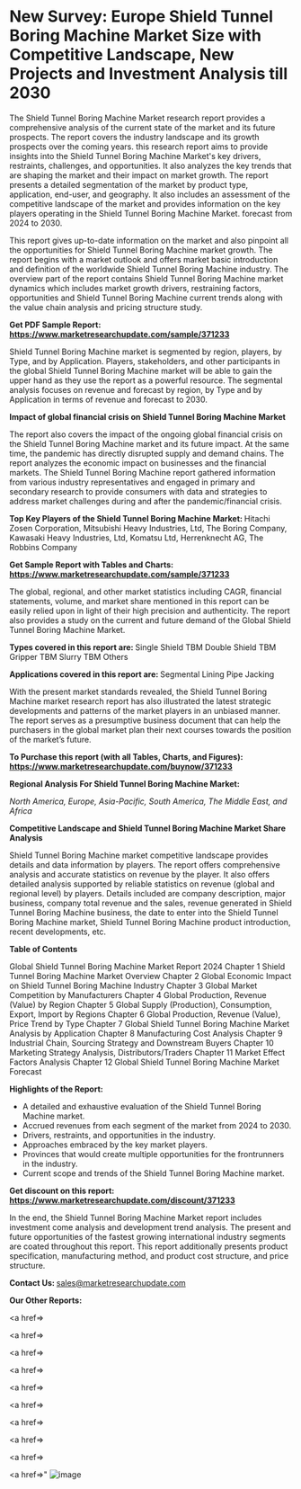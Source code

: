 # New Survey: Europe Shield Tunnel Boring Machine Market Size with Competitive Landscape, New Projects and Investment Analysis till 2030

The Shield Tunnel Boring Machine Market research report provides a comprehensive analysis of the current state of the market and its future prospects. The report covers the industry landscape and its growth prospects over the coming years. this research report aims to provide insights into the Shield Tunnel Boring Machine Market's key drivers, restraints, challenges, and opportunities. It also analyzes the key trends that are shaping the market and their impact on market growth. The report presents a detailed segmentation of the market by product type, application, end-user, and geography. It also includes an assessment of the competitive landscape of the market and provides information on the key players operating in the Shield Tunnel Boring Machine Market. forecast from 2024 to 2030.

This report gives up-to-date information on the market and also pinpoint all the opportunities for Shield Tunnel Boring Machine market growth. The report begins with a market outlook and offers market basic introduction and definition of the worldwide Shield Tunnel Boring Machine industry. The overview part of the report contains Shield Tunnel Boring Machine market dynamics which includes market growth drivers, restraining factors, opportunities and Shield Tunnel Boring Machine current trends along with the value chain analysis and pricing structure study.

<strong><b>Get PDF Sample Report: <a href=https://www.marketresearchupdate.com/sample/371233>https://www.marketresearchupdate.com/sample/371233</a></b></strong>

Shield Tunnel Boring Machine market is segmented by region, players, by Type, and by Application. Players, stakeholders, and other participants in the global Shield Tunnel Boring Machine market will be able to gain the upper hand as they use the report as a powerful resource. The segmental analysis focuses on revenue and forecast by region, by Type and by Application in terms of revenue and forecast to 2030.

<strong><b>Impact of global financial crisis on Shield Tunnel Boring Machine Market</b></strong>

The report also covers the impact of the ongoing global financial crisis on the Shield Tunnel Boring Machine market and its future impact. At the same time, the pandemic has directly disrupted supply and demand chains. The report analyzes the economic impact on businesses and the financial markets. The Shield Tunnel Boring Machine report gathered information from various industry representatives and engaged in primary and secondary research to provide consumers with data and strategies to address market challenges during and after the pandemic/financial crisis.

<strong><b>Top Key Players of the Shield Tunnel Boring Machine Market:
</b></strong>Hitachi Zosen Corporation, Mitsubishi Heavy Industries, Ltd, The Boring Company, Kawasaki Heavy Industries, Ltd, Komatsu Ltd, Herrenknecht AG, The Robbins Company<strong><b>
</b></strong>

<strong><b>Get Sample Report with Tables and Charts: <a href=https://www.marketresearchupdate.com/sample/371233>https://www.marketresearchupdate.com/sample/371233</a></b></strong>

The global, regional, and other market statistics including CAGR, financial statements, volume, and market share mentioned in this report can be easily relied upon in light of their high precision and authenticity. The report also provides a study on the current and future demand of the Global Shield Tunnel Boring Machine Market.

<strong><b>Types covered in this report are:
</b></strong>Single Shield TBM
Double Shield TBM
Gripper TBM
Slurry TBM
Others<strong><b>
</b></strong>

<strong><b>Applications covered in this report are:
</b></strong>Segmental Lining
Pipe Jacking<strong><b>
</b></strong>

With the present market standards revealed, the Shield Tunnel Boring Machine market research report has also illustrated the latest strategic developments and patterns of the market players in an unbiased manner. The report serves as a presumptive business document that can help the purchasers in the global market plan their next courses towards the position of the market’s future.

<strong><b>To Purchase this report (with all Tables, Charts, and Figures): <a href=https://www.marketresearchupdate.com/buynow/371233>https://www.marketresearchupdate.com/buynow/371233</a></b></strong>

<strong><b>Regional Analysis For Shield Tunnel Boring Machine Market:</b></strong>

<em><i>North America, Europe, Asia-Pacific, South America, The Middle East, and Africa</i></em>

<strong><b>Competitive Landscape and Shield Tunnel Boring Machine Market Share Analysis</b></strong>

Shield Tunnel Boring Machine market competitive landscape provides details and data information by players. The report offers comprehensive analysis and accurate statistics on revenue by the player. It also offers detailed analysis supported by reliable statistics on revenue (global and regional level) by players. Details included are company description, major business, company total revenue and the sales, revenue generated in Shield Tunnel Boring Machine business, the date to enter into the Shield Tunnel Boring Machine market, Shield Tunnel Boring Machine product introduction, recent developments, etc.

<strong><b>Table of Contents</b></strong>

Global Shield Tunnel Boring Machine Market Report 2024
Chapter 1 Shield Tunnel Boring Machine Market Overview
Chapter 2 Global Economic Impact on Shield Tunnel Boring Machine Industry
Chapter 3 Global Market Competition by Manufacturers
Chapter 4 Global Production, Revenue (Value) by Region
Chapter 5 Global Supply (Production), Consumption, Export, Import by Regions
Chapter 6 Global Production, Revenue (Value), Price Trend by Type
Chapter 7 Global Shield Tunnel Boring Machine Market Analysis by Application
Chapter 8 Manufacturing Cost Analysis
Chapter 9 Industrial Chain, Sourcing Strategy and Downstream Buyers
Chapter 10 Marketing Strategy Analysis, Distributors/Traders
Chapter 11 Market Effect Factors Analysis
Chapter 12 Global Shield Tunnel Boring Machine Market Forecast

<strong><b>Highlights of the Report:</b></strong>

- A detailed and exhaustive evaluation of the Shield Tunnel Boring Machine market.
- Accrued revenues from each segment of the market from 2024 to 2030.
- Drivers, restraints, and opportunities in the industry.
- Approaches embraced by the key market players.
- Provinces that would create multiple opportunities for the frontrunners in the industry.
- Current scope and trends of the Shield Tunnel Boring Machine market.

<strong><b>Get discount on this report: <a href=https://www.marketresearchupdate.com/discount/371233>https://www.marketresearchupdate.com/discount/371233</a></b></strong>

In the end, the Shield Tunnel Boring Machine Market report includes investment come analysis and development trend analysis. The present and future opportunities of the fastest growing international industry segments are coated throughout this report. This report additionally presents product specification, manufacturing method, and product cost structure, and price structure.

<strong><b>Contact Us:
</b></strong>sales@marketresearchupdate.com

<strong>Our Other Reports:</strong>

<a href=></a>

<a href=></a>

<a href=></a>

<a href=></a>

<a href=></a>

<a href=></a>

<a href=></a>

<a href=></a>

<a href=></a>

<a href=></a>"
![image](https://github.com/Gayatrikarjule/Market-Analysis-360/assets/97346546/0a2d612a-429c-4668-b8d2-55d387fbd0fe)
